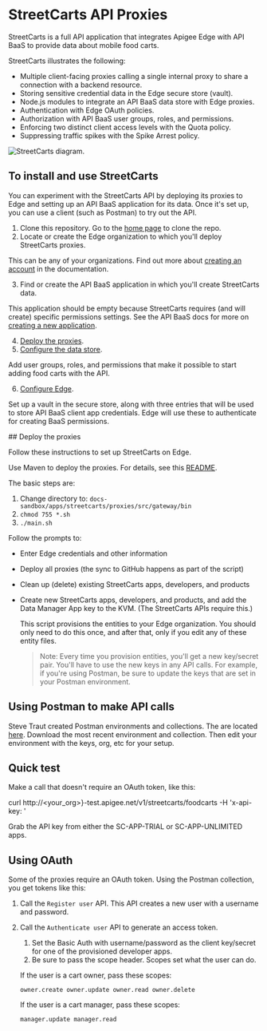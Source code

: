 # StreetCarts API Proxies

StreetCarts is a full API application that integrates Apigee Edge with API BaaS to provide data about mobile food carts.

StreetCarts illustrates the following:

* Multiple client-facing proxies calling a single internal proxy to share a connection with a backend resource.
* Storing sensitive credential data in the Edge secure store (vault).
* Node.js modules to integrate an API BaaS data store with Edge proxies.
* Authentication with Edge OAuth policies.
* Authorization with API BaaS user groups, roles, and permissions.
* Enforcing two distinct client access levels with the Quota policy.
* Suppressing traffic spikes with the Spike Arrest policy.

![StreetCarts diagram](https://github.com/apigee/docs-sandbox/blob/master/apps/streetcarts/streetcarts-diagram.png).

## To install and use StreetCarts

You can experiment with the StreetCarts API by deploying its proxies to Edge and setting up an API BaaS application for its data. Once it's set up, you can use a client (such as Postman) to try out the API.

1. Clone this repository. Go to the [home page](https://github.com/apigee/docs-sandbox) to clone the repo.
2. Locate or create the Edge organization to which you'll deploy StreetCarts proxies.

 This can be any of your organizations. Find out more about [creating an account](http://docs.apigee.com/api-services/content/creating-apigee-edge-account) in the documentation.
 
3. Find or create the API BaaS application in which you'll create StreetCarts data.

 This application should be empty because StreetCarts requires (and will create) specific permissions settings. See the API BaaS docs for more on [creating a new application](http://docs.apigee.com/app-services/content/creating-new-application-admin-console).
  
4. [Deploy the proxies](#deploy).
5. [Configure the data store](https://github.com/apigee/docs-sandbox/tree/master/apps/streetcarts/proxies/src/gateway/data-manager).

 Add user groups, roles, and permissions that make it possible to start adding food carts with the API.

6. [Configure Edge](https://github.com/apigee/docs-sandbox/tree/master/apps/streetcarts/proxies/src/gateway).

 Set up a vault in the secure store, along with three entries that will be used to store API BaaS client app credentials. Edge will use these to authenticate for creating BaaS permissions.
 
<a name="deploy" />
## Deploy the proxies

Follow these instructions to set up StreetCarts on Edge. 

Use Maven to deploy the proxies. For details, see this [README](https://github.com/apigee/docs-sandbox/tree/master/apps/streetcarts/proxies/src/gateway). 

The basic steps are:

1. Change directory to: `docs-sandbox/apps/streetcarts/proxies/src/gateway/bin`
2. `chmod 755 *.sh`
3. `./main.sh`

Follow the prompts to:
* Enter Edge credentials and other information
* Deploy all proxies (the sync to GitHub happens as part of the script)
* Clean up (delete) existing StreetCarts apps, developers, and products
* Create new StreetCarts apps, developers, and products, and add the Data Manager App key to the KVM.
  (The StreetCarts APIs require this.)

  This script provisions the entities to your Edge organization. You should only need to do this once, and after that, only if you edit any of these entity files. 

  >Note: Every time you provision entities, you'll get a new key/secret pair. You'll have to use the new keys in any API calls. For example, if you're using Postman, be sure to update the keys that are set in your Postman environment.

## Using Postman to make API calls

Steve Traut created Postman environments and collections. The are located [here](https://github.com/apigee/docs-sandbox/tree/master/apps/streetcarts/test/postman). Download the most recent environment and collection. Then edit your environment with the keys, org, etc for your setup. 

## Quick test

Make a call that doesn't require an OAuth token, like this:

curl http://<your_org>}-test.apigee.net/v1/streetcarts/foodcarts -H 'x-api-key: <your api key>'

Grab the API key from either the SC-APP-TRIAL or SC-APP-UNLIMITED apps. 


## Using OAuth

Some of the proxies require an OAuth token. Using the Postman collection, you get tokens like this:

1. Call the `Register user` API. This API creates a new user with a username and password.
2. Call the `Authenticate user` API to generate an access token. 
    1. Set the Basic Auth with username/password as the client key/secret for one of the provisioned developer apps.
    2. Be sure to pass the scope header. Scopes set what the user can do. 

    If the user is a cart owner, pass these scopes:

    `owner.create owner.update owner.read owner.delete`

    If the user is a cart manager, pass these scopes:

    `manager.update manager.read`







